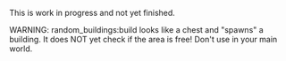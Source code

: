 This is work in progress and not yet finished.

WARNING: random_buildings:build looks like a chest and "spawns" a building. It does NOT yet check if the area is free! Don't use in your main world.
